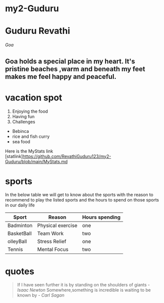# my2-Guduru
# Guduru Revathi
###### Goa
Goa holds a **special place in my heart**. It's **pristine beaches** ,warm and beneath my feet makes me feel happy and peaceful.
-----
# vacation spot
1. Enjoying the food
2. Having fun 
3. Challenges

* Bebinca
* rice and fish curry
* sea food 

Here is the MyStats link
[statlink]https://github.com/RevathiGuduru123/my2-Guduru/blob/main/MyStats.md

# sports 
In the below table we will get to know about the sports with the reason to recommend to play the listed sports and the hours to spend on those sports in our daily life

|   Sport    |   Reason           | Hours spending |
|  ---       |   ----             |  ----          |
| Badminton  |  Physical exercise |    one         |
| BasketBall |  Team Work         |    two         |
| olleyBall  |  Stress Relief     |    one         |
| Tennis     |  Mental Focus      |    two         |

# quotes
> If I have seen further it is by standing on the shoulders of giants - *Isaac Newton*
> Somewhere,something is incredible is waiting to be known by - *Carl Sagan*



